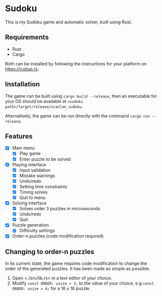 # Sudoku

This is my Sudoku game and automatic solver, built using Rust.

## Requirements

- Rust
- Cargo

Both can be installed by following the instructions for your platform on
<https://rustup.rs>.

## Installation

The game can be built using `cargo build --release`, then an executable for
your OS should be available at `<sudoku path>/target/release/scanlan_sudoku`.

Alternatively, the game can be run directly with the command `cargo run
--release`.

## Features

- [x] Main menu
  - [x] Play game
  - [x] Enter puzzle to be solved
- [x] Playing interface
  - [x] Input validation
  - [x] Mistake warnings
  - [x] Undo/redo
  - [x] Setting time constraints
  - [x] Timing solves
  - [x] Quit to menu
- [x] Solving interface
  - [x] Solves order 3 puzzles in microseconds
  - [x] Undo/redo
  - [x] Quit
- [x] Puzzle generation
  - [x] Difficulty settings
- [x] Order-n puzzles (code modification required)

## Changing to order-n puzzles

In its current state, the game requires code modification to change the order
of the generated puzzles. It has been made as simple as possible.

1. Open <./src/lib.rs> in a text editor of your choice.
2. Modify `const ORDER: usize = 3;` to the value of your choice, e.g `const
ORDER: usize = 4;` for a 16 x 16 puzzle.

